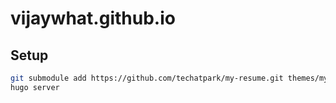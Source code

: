 # vijaywhat.github.io
## Setup

```sh
git submodule add https://github.com/techatpark/my-resume.git themes/my-resume
hugo server
```

